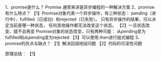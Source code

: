 1、promise是什么？
Promise 通常来讲是异步编程的一种解决方案
2、promise有什么特点？
【1】Promise对象代表一个异步操作，有三种状态：
pending（进行中）、fulfilled（已成功）和rejected（已失败）。
只有异步操作的结果，可以决定当前是哪一种状态，
任何其他操作都无法改变这个状态。
【2】一旦状态改变，就不会再变 Promise对象的状态改变，只有两种可能：
从pending变为fulfilled和从pending变为rejected
【3】可以使用.then进行链式编程
3、promise的优点与缺点？
【1】解决回调地狱问题
【2】代码的可读性问题

原理总结：
【1】